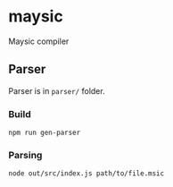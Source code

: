 # maysic
Maysic compiler

## Parser

Parser is in `parser/` folder.

### Build

    npm run gen-parser

### Parsing

    node out/src/index.js path/to/file.msic
